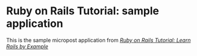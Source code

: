 # Ruby on Rails Tutorial: sample application

This is the sample micropost application from [*Ruby on Rails Tutorial: Learn Rails by Example*](http://railstutorial.org/)